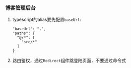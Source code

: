 ### 博客管理后台

1. typescript的alias要先配置`baseUrl`:
    ```
    "baseUrl": ".",
    "paths": {
      "@/*": [
        "src/*"
      ]
    }
    ```
2. 路由鉴权，通过`Redirect`组件跳登陆页面，不要通过命令式
